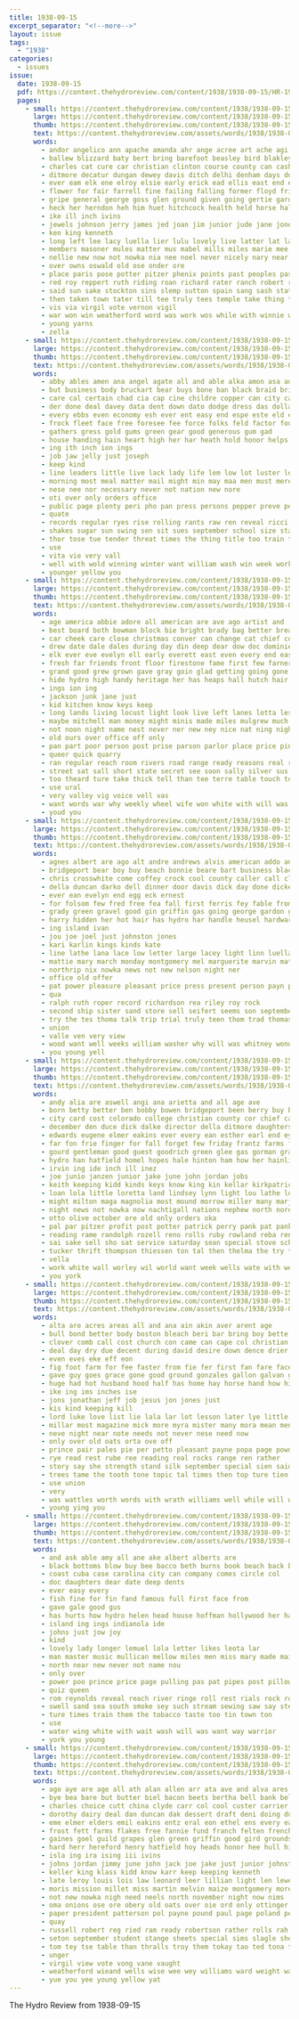```yaml
---
title: 1938-09-15
excerpt_separator: "<!--more-->"
layout: issue
tags:
  - "1938"
categories:
  - issues
issue:
  date: 1938-09-15
  pdf: https://content.thehydroreview.com/content/1938/1938-09-15/HR-1938-09-15.pdf
  pages:
    - small: https://content.thehydroreview.com/content/1938/1938-09-15/small/HR-1938-09-15-01.jpg
      large: https://content.thehydroreview.com/content/1938/1938-09-15/large/HR-1938-09-15-01.jpg
      thumb: https://content.thehydroreview.com/content/1938/1938-09-15/thumbnails/HR-1938-09-15-01.jpg
      text: https://content.thehydroreview.com/assets/words/1938/1938-09-15/HR-1938-09-15-01.txt
      words:
        - andor angelico ann apache amanda ahr ange acree art ache agi and ash are akin agri aba allen ake anne appleman adkins age audrey ante amber armstrong anna all
        - ballew blizzard baty bert bring barefoot beasley bird blakley byrom big butler best burgman but brewer back bein beat bas bryan bright bahney barber bin bull bai baby bassler buckmaster body began borg ball byram brought brother bran blind boy bow burkhalter boys better boi bound been billy bere berry ben bill
        - charles cat cure car christian clinton course county can cash church cleverly china carter city class cheyenne champion chose clayton cattle clyde cody cavins chari cyril cope came colt cloninger child coole chief college centralia chamber chester
        - ditmore decatur dungan dewey davis ditch delhi denham days doll david dave due dust doane done daughters deal during day daughter donna dunnington deep dick den degree doubt dies
        - ever eam elk ene elroy elsie early erick ead ellis east end ede emma edna edith
        - flower for fair farrell fine failing falling former floyd frida fell fae friends fast frame farm few felton fam from friday frank farr favorite ford fruit forest fear first frances
        - gripe general george goss glen ground given going gertie gard grapes guy glidewell greeson good grandfield guest gregg griffin grave gear
        - heck her herndon heh him huet hitchcock health held horse half hurt head howard harold homa hyde harlin home how harry hammer hall husband harper hea hamilton hinton holland has hydro hampshire heidebrecht hardware heed hot had hola hae hereford
        - ike ill inch ivins
        - jewels johnson jerry james jed joan jim junior jude jane jones jordan jess jas john johnston jersey just judge
        - ken king kenneth
        - long left lee lacy luella lier lulu lovely live latter lat lage large leon lucian like light lende lasley lose lark leap low longest lillie leet lott
        - members masoner mules matter mus mabel mills miles marie mee morning mak much merchant milis min many must mond madonna made may mis mane milk mildred moore mansell more miller mason manner mule mix most man mans march mar monday marland minna mos
        - nellie new now not nowka nia nee noel never nicely nary near newton night neer nims nim nea
        - over owns oswald old ose onder ore
        - place paris pose potter pitzer phenix points past peoples pastor precious pie pat porter pack pennington pride pov people paar phipps palmer poy pope page part packard patsy president posse present pay
        - red roy reppert ruth riding roan richard rater ranch robert ralph reno russell rowan res roosevelt ransom rives reasons rocky royce rymer
        - said sun sake stockton sins slemp sutton spain sang sash station show september shawnee stange speak staples shey seen see saa salter struck she share style stipp simpson son speed sand second sunday still smith speech saturday shee short smoot sam shows sleet stallion showers sur set sonny seals stock say sermon small sons sick schools settle such shown souvenir seven
        - then taken town tater till tee truly tees temple take thing tan tom tell thomas thet tow thie talk toy tracy taba taft the times them than toson
        - vis via virgil vote vernon vigil
        - war won win weatherford word was work wos while with winnie wie worl whittie week wan wires wile william want washington weeks winners well west will wilton wheat went wee worn
        - young yarns
        - zella
    - small: https://content.thehydroreview.com/content/1938/1938-09-15/small/HR-1938-09-15-02.jpg
      large: https://content.thehydroreview.com/content/1938/1938-09-15/large/HR-1938-09-15-02.jpg
      thumb: https://content.thehydroreview.com/content/1938/1938-09-15/thumbnails/HR-1938-09-15-02.jpg
      text: https://content.thehydroreview.com/assets/words/1938/1938-09-15/HR-1938-09-15-02.txt
      words:
        - abby ables amen ana angel agate all and able alka amon asa ade aid are ale
        - but business body bruckart bear buys bone ban black braid britain bine best both burns books buy back book bers been baye brush
        - care cal certain chad cia cap cine childre copper can city case car ches convey claude constant couse cue cash cause
        - der done deal davey data dent down dato dodge dress das dollar daily downey does day delude
        - every ebbs even economy esh ever ent easy end espe este eld eye
        - frock fleet face free foresee fee force folks feld factor found front florida far faith few from fall foot for
        - gathers gress gold gums green gear good generous gum gad
        - house handing hain heart high her har heath hold honor helps hydro hard had health heres home houston hou has how herald
        - ing ith inch ion ings
        - job jaw jelly just joseph
        - keep kind
        - line leaders little live lack lady life lem low lot luster lead lis
        - morning most meal matter mail might min may maa men must mere martin made moti mcadoo many means much
        - nese nee nor necessary never not nation new nore
        - oti over only orders office
        - public page plenty peri pho pan press persons pepper preve pel proper paper person pol plan pro peg president prey place pretty per pater puff par people prest payment pea pay patter pot powder
        - quate
        - records regular ryes rise rolling rants raw ren reveal ricci record raid rolls rainbow
        - shakes sugar sun swing sen sit sues september school size stamps state shown sie style states sali service season single seat stroke straight slight soest senator saturday she strong sheridan shall sides sho street sweet see sey slick said shows side smart stamp sary such
        - thor tose tue tender threat times the thing title too train trim then tooth tene toward them tack thom townsend tee tron than tax tha
        - use
        - vita vie very vall
        - well with wold winning winter want william wash win week works washington worth worn was white work will words wales while won why
        - younger yellow you
    - small: https://content.thehydroreview.com/content/1938/1938-09-15/small/HR-1938-09-15-03.jpg
      large: https://content.thehydroreview.com/content/1938/1938-09-15/large/HR-1938-09-15-03.jpg
      thumb: https://content.thehydroreview.com/content/1938/1938-09-15/thumbnails/HR-1938-09-15-03.jpg
      text: https://content.thehydroreview.com/assets/words/1938/1938-09-15/HR-1938-09-15-03.txt
      words:
        - age america abbie adore all american are ave ago artist and
        - best board both bowman block bie bright brady bag better break brings back been big brown brother buffalo but beau business brought brightly
        - car cheek care close christmas conver can change cat chief comes cant cook champ con came chair cost cour chester certain cords call course come chichester
        - drew date dale dales during day din deep dear dow doc dominie dinner door doctor daughter done diana darling
        - elk ever eve evelyn ell early everett east even every end easy
        - fresh far friends front floor firestone fame first few farner from fingers french fly farwell farm firm fond for fon force fight face fend funny
        - grand good grew grown gave gray goin glad getting going gone goodnight gun
        - hide hydro high handy heritage her has heaps hall hutch hair happy hour herbert hunt heard hes him helen hell hole hand had hearing hands hin hurry house hard honor hill home how hed
        - ings ion ing
        - jackson junk jane just
        - kid kitchen know keys keep
        - long lands living locust light look live left lanes lotta less like linen lenora lady low late last leather lap let life lower little lee larger leus
        - maybe mitchell man money might minis made miles mulgrew much must mar mean most mile mans meadows mina mon mich miss more
        - not noon night name nest never ner new ney nice nat ning nigh necessary now noth
        - old ours over office off only
        - pan part poor person post prise parson parlor place price pink pense pilgrim past paper pinney pin pinckney pinks pine pale private pleasant pick piano pulaski per pardon pla pretty plan pate
        - queer quick quarry
        - ran regular reach room rivers road range ready reasons real rather
        - street sat sall short state secret see soon sally silver sus say saale seems set sey save second states snow show saw school such smile still stride struck sur son settle spark safe send service sarah start station stay she swift said seen
        - too theard ture take thick tell than tee terre table touch tor the tone toa then topic trucks tiny tong telling thing ton toward
        - use ural
        - very valley vig voice vell vas
        - want words war why weekly wheel wife won white with will was worst while win wool work wonder winter well windows worlds word wish
        - youd you
    - small: https://content.thehydroreview.com/content/1938/1938-09-15/small/HR-1938-09-15-04.jpg
      large: https://content.thehydroreview.com/content/1938/1938-09-15/large/HR-1938-09-15-04.jpg
      thumb: https://content.thehydroreview.com/content/1938/1938-09-15/thumbnails/HR-1938-09-15-04.jpg
      text: https://content.thehydroreview.com/assets/words/1938/1938-09-15/HR-1938-09-15-04.txt
      words:
        - agnes albert are ago alt andre andrews alvis american addo andrew ayer ander and all
        - bridgeport bear boy buy beach bonnie beare bart business blackstone bor broadway beer beeman ber black bob
        - chris crosswhite come coffey crock cool county caller call clyde coon city cotton can carmen cost church caddo clarence
        - della duncan darko dell dinner door davis dick day done dickey dinsmore dye
        - ever ean evelyn end egg eck ernest
        - for folsom few fred free fea fall first ferris fey fable from fares fuel
        - grady green gravel good gin griffin gas going george gardon gee gone grace
        - harry hidden her hot hair has hydro har handle heusel hardware had hall harp hopewell home hens herbe held hon harvey hobart
        - ing island ivan
        - jou joe joel just johnston jones
        - kari karlin kings kinds kate
        - line lathe lana lace low letter large lacey light linn luella left lustre london leona
        - mattie mary march monday montgomery mel marguerite marvin matter miller miss martin mound mash main milling
        - northrip nix nowka news not new nelson night ner
        - office old offer
        - pat power pleasure pleasant price press present person payn plant paul pounds phillips post pent prentiss
        - qua
        - ralph ruth roper record richardson rea riley roy rock
        - second ship sister sand store sell seifert seems son september smith safe saturday special sale sare sunday sales stout sil sun shape standard simpson show schantz see south scott seely stock southard
        - try the tes thoma talk trip trial truly teen thom trad thomason
        - union
        - valle ven very view
        - wood want well weeks william washer why will was whitney wonder welding white warm week went with work wate wait wish way
        - you young yell
    - small: https://content.thehydroreview.com/content/1938/1938-09-15/small/HR-1938-09-15-05.jpg
      large: https://content.thehydroreview.com/content/1938/1938-09-15/large/HR-1938-09-15-05.jpg
      thumb: https://content.thehydroreview.com/content/1938/1938-09-15/thumbnails/HR-1938-09-15-05.jpg
      text: https://content.thehydroreview.com/assets/words/1938/1938-09-15/HR-1938-09-15-05.txt
      words:
        - andy alia are aswell angi ana arietta and all age ave
        - born betty better ben bobby bowen bridgeport been berry buy beck bud brother bae but best burg butler bernardine bread brewer ball boys bird bernadine bensley boyer boone burn business byrum baring
        - city card cost colorado college christian county cor chief carmen corn come came canton chapel champlin charles change clarence class cella cee christine constant coker che can chesnutt colo
        - december den duce dick dalke director della ditmore daughters dan daugherty denham dugan daughter dungan dian days day drake dec dinner dust dewey donnie don dia
        - edwards eugene elmer eakins ever every ean esther earl end eye eve
        - far fon frie finger for fall forget few friday frantz farms fair
        - gourd gentleman good guest goodrich green glee gas gorman grain
        - hydro han hatfield homel hopes hale hinton ham how her hainline hume hennessey home henry herman health hen hamilton hydes howard helen has
        - irvin ing ide inch ill inez
        - joe junio janzen junior jake june john jordan jobs
        - keith keeping kidd kinds keys know king kin kellar kirkpatrick kelley
        - loan lola little loretta land lindsey lynn light lou lathe low louis large long lamp lon less leonard lawless lia
        - might milton maga magnolia most mound morrow miller many marjorie man miss missouri mis monday morning money more mon
        - night news not nowka now nachtigall nations nephew north nore nine
        - otto olive october ore old only orders oka
        - pal par pitzer profit post potter patrick perry pank pat pankratz price pleasant por per paul
        - reading rame randolph rozell reno rolls ruby rowland reba ren rosalie
        - sai sake sell sho sat service saturday sean special stove schantz short sen slagle station september sullens southard stewart school stipp senior sey save south son simpson state sunda sylvester selling smith scott sane sunday seed scarth
        - tucker thrift thompson thiessen ton tal then thelma the try taff
        - vella
        - work white wall worley wil world want week wells wate with went while well war wit weatherford williams weeks william watt west was will welding watson
        - you york
    - small: https://content.thehydroreview.com/content/1938/1938-09-15/small/HR-1938-09-15-06.jpg
      large: https://content.thehydroreview.com/content/1938/1938-09-15/large/HR-1938-09-15-06.jpg
      thumb: https://content.thehydroreview.com/content/1938/1938-09-15/thumbnails/HR-1938-09-15-06.jpg
      text: https://content.thehydroreview.com/assets/words/1938/1938-09-15/HR-1938-09-15-06.txt
      words:
        - alta are acres areas all and ana ain akin aver arent age
        - bull bond better body boston bleach beri bar bring boy bette but bie beat bill back banker bere bran bangs both been business big
        - clover comb call cost church con came can cape col christian collar corn come cone course chap cee chris
        - deal day dry due decent during david desire down dence drier dear does
        - even eves eke eff eon
        - fig foot farm for fee faster from fie fer first fan fare face friend flanagan feast faithful flower friends falls flowers fic full
        - gave guy goes grace gone good ground gonzales gallon galvan grit grain glory globe goldberg glad given grass gen gentle
        - huge had hot husband hood half has home hay horse hand how him health her house hydro head hed
        - ike ing ims inches ise
        - jons jonathan jeff job jesus jon jones just
        - kis kind keeping kill
        - lord luke love list lie lala lar lot lesson later lye little ley lunda lady life let last left look like
        - millar most magazine mick more myra mister many mora mean men maybe master milk made mir mack milly meal must much mescal man might
        - neve night near note needs not never nese need now
        - only over old oats orta ove off
        - prince pair pales pie per petto pleasant payne popa page powders pals powder people puri plant paper pullman precious pounds
        - rye read rest rube ree reading real rocks range ren rather
        - story say she strength stand silk september special sien said sina seen schemer short sandy standing summer sable son saa ship shoulder such side sheets study sad shelter surface supply six soon sunny samuel speaks send sink state switch shoot
        - trees tame the tooth tone topic tal times then top ture tien tell telling them thing than
        - use union
        - very
        - was wattles worth words with wrath williams well while will watt winter wash wheat week weight wheelan went walls
        - young ying you
    - small: https://content.thehydroreview.com/content/1938/1938-09-15/small/HR-1938-09-15-07.jpg
      large: https://content.thehydroreview.com/content/1938/1938-09-15/large/HR-1938-09-15-07.jpg
      thumb: https://content.thehydroreview.com/content/1938/1938-09-15/thumbnails/HR-1938-09-15-07.jpg
      text: https://content.thehydroreview.com/assets/words/1938/1938-09-15/HR-1938-09-15-07.txt
      words:
        - and ask able amy all ane ake albert alberts are
        - black bottoms blow buy bee bacco beth burns book beach back been
        - coast cuba case carolina city can company comes circle col
        - doc daughters dear date deep dents
        - ever easy every
        - fish fine for fin fand famous full first face from
        - gave gale good gus
        - has hurts how hydro helen head house hoffman hollywood her hands home hang
        - island ing ings indianola ide
        - johns just jow joy
        - kind
        - lovely lady longer lemuel lola letter likes leota lar
        - man master music mullican mellow miles men miss mary made mail musi many
        - north near new never not name nou
        - only over
        - power poo prince price page pulling pas pat pipes post pillow purchase points parton park
        - quiz queen
        - rom reynolds reveal reach river ringe roll rest rials rock room
        - swell sand sea south smoke sey such stream sewing saw say step school see share september
        - ture times train them the tobacco taste too tin town ton
        - use
        - water wing white with wait wash will was want way warrior
        - york you young
    - small: https://content.thehydroreview.com/content/1938/1938-09-15/small/HR-1938-09-15-08.jpg
      large: https://content.thehydroreview.com/content/1938/1938-09-15/large/HR-1938-09-15-08.jpg
      thumb: https://content.thehydroreview.com/content/1938/1938-09-15/thumbnails/HR-1938-09-15-08.jpg
      text: https://content.thehydroreview.com/assets/words/1938/1938-09-15/HR-1938-09-15-08.txt
      words:
        - ago aye are age all ath alan allen arr ata ave and alva ares alee addi
        - bye bea bare but butter biel bacon beets bertha bell bank belov beh bull been bryson both black bist bring bara budge bors bob better ben bird boast bry branson bee bas beavis berry beans basta bia bran barber band burgman boyer beles buckmaster born bel burns
        - charles choice cutt china clyde carr col cool custer carrier care cream car cattle champi cecil college claude cashaw court corn carlyle champion cotton compas card clara campos came come clay county chet church casson coupe carruth coats craig cole colt cash carl
        - dorothy dairy deal dan duncan dak dessert draft deni doing duke day
        - eme elmer elders emil eakins entz eral eon ethel ens every eagle eget este ernest end emerson ene elson elroy emma
        - frost fett farms flakes free fannie fund franch felten french friends ferguson for fruit fair flow fuel fend francis friday frank first from froese finkey fade freshman felton farm frances
        - gaines goel guild grapes glen green griffin good gird grounds grady gas geith given george gill ground geary grain
        - hard herr hereford henry hatfield hoy heads honor hee hull high hydro heger hogan had herman hop horse her homa harrison home herbert him hinder hamil hubbard hone hamburger hope harley has hopewell heir harold heater
        - isla ing ira ising iii ivins
        - johns jordan jimmy june john jack joe jake just junior johnston
        - keller king klass kidd know karr keep keeping kenneth
        - late leroy louis lois law leonard leer lillian light len lewe last lawson lee lawn lae lights lasley lone list leo
        - moris mission millet miss martin melvin maize montgomery more mules mens mas marriage mildred mee mcbride maid money mand mccullock marion man men milo milles mckee mexico mize morning masoner much music many miller mite messmer
        - not new nowka nigh need neels north november night now nims
        - oma onions ose ore obery old oats over oie ord only ottinger oakes
        - paper president patterson pol payne pound paul page poland peaches pop pat pankratz plumb pain ping pastor powder part peck pope por phipps pay pale people
        - quay
        - russell robert reg ried ram ready robertson rather rolls rah rea res randal ray roy roberts rackers rice
        - seton september student stange sheets special sims slagle she speak say sow smiling south siege sid state sau sarin sylvester saturday surgeon soap sweet soles spor square serene service salt said school son stallion soon sturgill stutzman spies sutton smith stockton sad sale som suits sed shower sailor
        - tom tey tse table than thralls troy them tokay tao ted tona too taylor tay tien tha town thier the thomas till tat tee tailor texas tissue tobe tudor toe
        - unger
        - virgil view vote vong vane vaught
        - weatherford wieand wells wise wee wey williams ward weight wayne way waite wate west while want wish with wither well wood weather whitley winter white weeks willingham willing went web will week winners was work
        - yue you yee young yellow yat
---
```


The Hydro Review from 1938-09-15

<!--more-->

